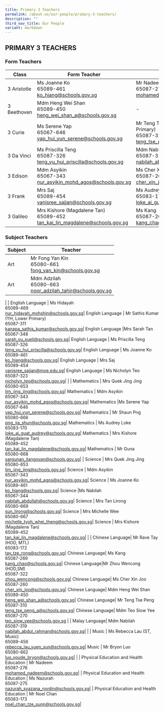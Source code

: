 ```yaml
---
title: Primary 3 Teachers
permalink: /about-us/our-people/primary-3-teachers/
description: ""
third_nav_title: Our People
variant: markdown
---
```

## PRIMARY 3 TEACHERS

### Form Teachers

| Class | Form Teacher | Form Teacher |
|---|---|---|
| 3 Aristotle |Ms Joanne Ko<br>65089-461<br>[ko\_hiang@schools.gov.sg](mailto:ko\_hiang@schools.gov.sg) | Mr Nadeem<br>65087-276<br>[mohamed\_nadeem@schools.gov.sg](mailto:mohamed\_nadeem@schools.gov.sg) |
 3 Beethoven | Mdm Heng Wei Shan<br>65089-450<br>[heng\_wei\_shan\_a@schools.gov.sg](mailto:heng\_wei\_shan\_a@schools.gov.sg) |           -
| 3 Curie | Ms Serene Yap<br>65067-646<br>[yap\_hui\_yun\_serene@schools.gov.sg](mailto:yap\_hui\_yun\_serene@schools.gov.sg) | Mr Teng Tse Peng (YH, Middle Primary)<br>65087-310<br>[teng\_tse\_peng\_a@schools.gov.sg](mailto:teng\_tse\_peng\_a@schools.gov.sg) |
| 3 Da Vinci | Ms Priscilla Teng<br>65087-326<br>[teng\_yu\_hui\_priscilla@schools.gov.sg](mailto:teng\_yu\_hui\_priscilla@schools.gov.sg) |Mdm Nabilah<br>65087-319<br>[nabilah\_abdul\_rahman@schools.gov.sg](mailto:nabilah\_abdul\_rahman@schools.gov.sg) |
| 3 Edison |Mdm Asyikin<br>65067-343<br>[nur\_asyikin\_mohd\_agos@schools.gov.sg](mailto:nur\_asyikin\_mohd\_agos@schools.gov.sg) | Ms Cher Xin Joo<br>65087-260<br>[cher\_xin\_joo@schools.gov.sg](mailto:cher\_xin\_joo@schools.gov.sg) |
| 3 Frank | Mrs Saj<br>65089-454<br>[vanisree\_sajjan@schools.gov.sg](mailto:vanisree\_sajjan@schools.gov.sg) | Ms Audrey Loke (HOD, Math)<br>65083-170<br>[loke\_ai\_guat\_audrey@schools.gov.sg](mailto:loke\_ai\_guat\_audrey@schools.gov.sg) |
| 3 Galileo | Mrs Kishore (Magdalene Tan)<br>65089-452<br>[tan\_kai\_lin\_magdalene@schools.gov.sg](mailto:tan\_kai\_lin\_magdalene@schools.gov.sg) |Ms Kang<br>65087-269<br>[kang\_chao@schools.gov.sg](mailto:kang\_chao@schools.gov.sg) |

### Subject Teachers

| Subject | Teacher |
|---|---|
| Art | Mr Fong Yan Kin<br>65080-661<br>[fong_yan_kin@schools.gov.sg](mailto:fong_yan_kin@schools.gov.sg)|
| Art | Mdm Adzilah<br>65080-663<br>[noor\_adzilah\_tahir@schools.gov.sg](mailto:noor\_adzilah\_tahir@schools.gov.sg)|
|
| English Language | Ms Hidayah<br>65089-469<br>[nur\_hidayah\_mohshin@schools.gov.sg](mailto:nur\_hidayah\_mohshin@schools.gov.sg)|
English Language | Mr Sathis Kumar (YH, Lower Primary)<br>65087-311<br>[kanapa\_sathis\_kumar@schools.gov.sg](mailto:kanapa\_sathis\_kumar@schools.gov.sg)|
English Language |Mrs Sarah Tan<br>65067-348<br>[sarah\_yu\_xueli@schools.gov.sg](mailto:sarah\_yu\_xueli@schools.gov.sg)|
English Language | Ms Priscilla Teng<br>65087-326<br>[teng\_yu\_hui\_priscilla@schools.gov.sg](mailto:teng\_yu\_hui\_priscilla@schools.gov.sg)|
English Language | Ms Joanne Ko<br>65089-461<br>[ko\_hiang@schools.gov.sg](mailto:ko\_hiang@schools.gov.sg)|
English Language | Mrs Saj<br>65089-454<br>[vanisree\_sajjan@moe.edu.sg](mailto:vanisree\_sajjan@moe.edu.sg)|
English Language | Ms Nicholyn Teo<br>65087-323<br>[nicholyn_teo@schools.gov.sg](mailto:nicholyn_teo@schools.gov.sg)|
|
| Mathematics | Mrs Quek Jing Jing<br>65080-653<br>[lim\_jing\_jing@schools.gov.sg](mailto:lim\_jing\_jing@schools.gov.sg)|
Mathematics | Mdm Asyikin<br>65067-343<br>[nur\_asyikin\_mohd\_agos@schools.gov.sg](mailto:nur\_asyikin\_mohd\_agos@schools.gov.sg)|
Mathematics |Ms Serene Yap<br>65067-646<br>[yap\_hui\_yun\_serene@schools.gov.sg](mailto:yap\_hui\_yun\_serene@schools.gov.sg)|
Mathematics | Mr Shaun Png<br>65080-666<br>[png\_jia\_shun@schools.gov.sg](mailto:png\_jia\_shun@schools.gov.sg)|
Mathematics | Ms Audrey Loke<br>65083-170<br>[loke\_ai\_guat\_audrey@schools.gov.sg](mailto:loke\_ai\_guat\_audrey@schools.gov.sg)|
Mathematics | Mrs Kishore (Magdalene Tan)<br>65089-452<br>[tan\_kai\_lin\_magdalene@schools.gov.sg](mailto:tan\_kai\_lin\_magdalene@schools.gov.sg)|
Mathematics | Mr Guna<br>65080-668<br>[sargunan\_ilangovan@schools.gov.sg](mailto:sargunan\_ilangovan@schools.gov.sg)|
|
Science | Mrs Quek Jing Jing<br>65080-653<br>[lim\_jing\_jing@schools.gov.sg](mailto:lim\_jing\_jing@schools.gov.sg)|
Science | Mdm Asyikin<br>65067-343<br>[nur\_asyikin\_mohd\_agos@schools.gov.sg](mailto:nur\_asyikin\_mohd\_agos@schools.gov.sg)|
Science | Ms Joanne Ko <br>65089-461<br>[ko\_hiang@schools.gov.sg](mailto:ko\_hiang@schools.gov.sg)|
Science |Ms Nabilah<br>65067-344<br>[nabilah\_abdullah@schools.gov.sg](mailto:nabilah\_abdullah@schools.gov.sg)|
Science | Mrs Tan Lirong <br>65080-669<br>[sun\_lirong@schools.gov.sg](mailto:sun\_lirong@schools.gov.sg)|
Science | Mrs Michelle Wee <br>65080-667<br>[michelle\_tyoh\_whei\_theng@schools.gov.sg](mailto:michelle\_tyoh\_whei\_theng@schools.gov.sg)|
Science | Mrs Kishore (Magdalene Tan)<br>65089-452<br>[tan\_kai\_lin\_magdalene@schools.gov.sg](mailto:tan\_kai\_lin\_magdalene@schools.gov.sg)|
|
| Chinese Language| Mr Rave Tay (HOD, MTL)<br>65083-172<br>[tay\_tze\_rong@schools.gov.sg](mailto:tay\_tze\_rong@schools.gov.sg)|
Chinese Language| Ms Kang<br>65087-269<br>[kang\_chao@schools.gov.sg](mailto:kang\_chao@schools.gov.sg)|
Chinese Language|Mr Zhou Wencong (HOD,SM)<br>65087-322<br>[zhou\_wencong@schools.gov.sg](mailto:zhou\_wencong@schools.gov.sg)|
Chinese Language| Ms Cher Xin Joo<br>65087-260<br>[cher\_xin\_joo@schools.gov.sg](mailto:schools.gov.sg)|
Chinese Language| Mdm Heng Wei Shan<br>65089-450<br>[heng\_wei\_shan\_a@schools.gov.sg](mailto:heng\_wei\_shan\_a@schools.gov.sg)|
Chinese Language| Mr Teng Tse Peng<br>65087-310<br>[teng\_tse\_peng\_a@schools.gov.sg](mailto:teng\_tse\_peng\_a@schools.gov.sg)|
Chinese Language| Mdm Teo Siow Yee<br>65087-270<br>[teo\_siow\_yee@schools.gov.sg](mailto:teo\_siow\_yee@schools.gov.sg)
|
| Malay Language| Mdm Nabilah<br>65087-319<br>[nabilah\_abdul\_rahman@schools.gov.sg](mailto:nabilah\_abdul\_rahman@schools.gov.sg)|
|
| Music | Ms Rebecca Lau (ST, Music)<br>65089-456<br>[rebecca\_lau\_yuen\_sun@schools.gov.sg](mailto:rebecca\_lau\_yuen\_sun@schools.gov.sg)|
Music | Mr Bryon Luo<br>65080-662<br>[luo\_youde\_bryon@schools.gov.sg](mailto:luo\_youde\_bryon@schools.gov.sg)|
|
| Physical Education and Health Education | Mr Nadeem<br>65087-276 <br>[mohamed\_nadeem@schools.gov.sg](mailto:mohamed\_nadeem@schools.gov.sg)|
| Physical Education and Health Education | Ms Nazurah<br>65087-275<br>[nazurah_syazana_nordin@schools.gov.sg](mailto:nazurah_syazana_nordin@schools.gov.sg)|
| Physical Education and Health Education | Mr Noel Chan<br>65083-173<br>[noel\_chan\_tze\_sunn@schools.gov.sg](mailto:noel\_chan\_tze\_sunn@schools.gov.sg)|